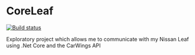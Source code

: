 # CoreLeaf
[![Build status](https://ci.appveyor.com/api/projects/status/a2px02r1o2appmgf?svg=true)](https://ci.appveyor.com/project/matthewethomas/coreleaf)

Exploratory project which allows me to communicate with my Nissan Leaf using .Net Core and the CarWings API
